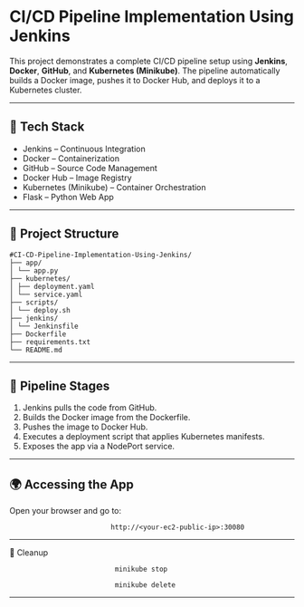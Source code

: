 # CI/CD Pipeline Implementation Using Jenkins

This project demonstrates a complete CI/CD pipeline setup using **Jenkins**, **Docker**, **GitHub**, and **Kubernetes (Minikube)**. The pipeline automatically builds a Docker image, pushes it to Docker Hub, and deploys it to a Kubernetes cluster.

---

## 🚀 Tech Stack

- Jenkins – Continuous Integration
- Docker – Containerization
- GitHub – Source Code Management
- Docker Hub – Image Registry
- Kubernetes (Minikube) – Container Orchestration
- Flask – Python Web App

---

## 📁 Project Structure

```
#CI-CD-Pipeline-Implementation-Using-Jenkins/
├── app/
│ └── app.py
├── kubernetes/
│ ├── deployment.yaml
│ └── service.yaml
├── scripts/
│ └── deploy.sh
├── jenkins/
│ └── Jenkinsfile
├── Dockerfile
├── requirements.txt
└── README.md
```
---

## 📌 Pipeline Stages

1. Jenkins pulls the code from GitHub.
2. Builds the Docker image from the Dockerfile.
3. Pushes the image to Docker Hub.
4. Executes a deployment script that applies Kubernetes manifests.
5. Exposes the app via a NodePort service.

---

## 🌍 Accessing the App

Open your browser and go to:

                             http://<your-ec2-public-ip>:30080

---

🧹 Cleanup

                              minikube stop

                              minikube delete

---

